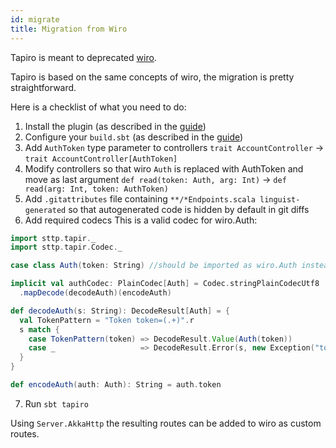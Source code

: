 ```yaml
---
id: migrate
title: Migration from Wiro
---
```


Tapiro is meant to deprecated [wiro](https://github.com/buildo/wiro).

Tapiro is based on the same concepts of wiro, the migration is pretty straightforward.

Here is a checklist of what you need to do:
1. Install the plugin (as described in the [guide](installation.md))
2. Configure your `build.sbt` (as described in the [guide](installation.md))
3. Add `AuthToken` type parameter to controllers
    `trait AccountController` -> `trait AccountController[AuthToken]`
4. Modify controllers so that wiro `Auth` is replaced with AuthToken and move as last argument
    `def read(token: Auth, arg: Int)` -> `def read(arg: Int, token: AuthToken)`
5. Add `.gitattributes` file containing `**/*Endpoints.scala linguist-generated` so that autogenerated code is hidden by default in git diffs
6. Add required codecs
This is a valid codec for wiro.Auth:

```scala mdoc
import sttp.tapir._
import sttp.tapir.Codec._

case class Auth(token: String) //should be imported as wiro.Auth instead

implicit val authCodec: PlainCodec[Auth] = Codec.stringPlainCodecUtf8
  .mapDecode(decodeAuth)(encodeAuth)

def decodeAuth(s: String): DecodeResult[Auth] = {
  val TokenPattern = "Token token=(.+)".r
  s match {
    case TokenPattern(token) => DecodeResult.Value(Auth(token))
    case _                   => DecodeResult.Error(s, new Exception("token not found"))
  }
}

def encodeAuth(auth: Auth): String = auth.token
```
7. Run `sbt tapiro`

Using `Server.AkkaHttp` the resulting routes can be added to wiro as custom routes.